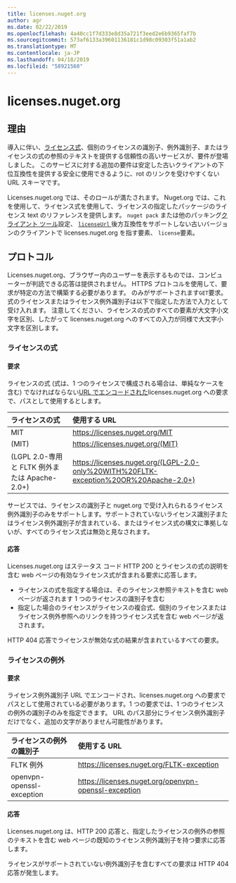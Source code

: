 ```yaml
---
title: licenses.nuget.org
author: agr
ms.date: 02/22/2019
ms.openlocfilehash: 4a40cc1f7d333e8d35a721f3eed2e6b9365faf7b
ms.sourcegitcommit: 573af6133a39601136181c1d98c09303f51a1ab2
ms.translationtype: MT
ms.contentlocale: ja-JP
ms.lasthandoff: 04/18/2019
ms.locfileid: "58921560"
---
```

# <a name="licensesnugetorg"></a>licenses.nuget.org

## <a name="rationale"></a>理由

導入に伴い、[ライセンス式](nuspec.md#license)、個別のライセンスの識別子、例外識別子、またはライセンスの式の参照のテキストを提供する信頼性の高いサービスが、要件が登場しました。
このサービスに対する追加の要件は安定した古いクライアントの下位互換性を提供する安全に使用できるように、rot のリンクを受けやすくない URL スキーマです。

Licenses.nuget.org では、そのロールが満たされます。 Nuget.org では、これを使用して、ライセンス式を使用して、ライセンスの指定したパッケージのライセンス text のリファレンスを提供します。 `nuget pack` または他のパッキング[クライアント ツール](https://docs.microsoft.com/en-us/nuget/install-nuget-client-tools)設定、 [ `licenseUrl` ](nuspec.md#licenseurl)後方互換性をサポートしない古いバージョンのクライアントで licenses.nuget.org を指す要素、 `license`要素。

## <a name="protocol"></a>プロトコル

Licenses.nuget.org、ブラウザー内のユーザーを表示するものでは、コンピューターが判読できる応答は提供されません。
HTTPS プロトコルを使用して、要求が特定の方法で構築する必要があります。 のみがサポートされます`GET`要求。
式のライセンスまたはライセンス例外識別子は以下で指定した方法で入力として受け入れます。 注意してください、ライセンスの式のすべての要素が大文字小文字を区別、したがって licenses.nuget.org へのすべての入力が同様で大文字小文字を区別します。

### <a name="license-expressions"></a>ライセンスの式

#### <a name="request"></a>要求

ライセンスの式 (式は、1 つのライセンスで構成される場合は、単純なケースを含む) でなければならない[URL でエンコードされた](https://tools.ietf.org/html/rfc3986#section-2.1)licenses.nuget.org への要求で、パスとして使用するとします。

| ライセンスの式 | 使用する URL |
|:---|:---|
| MIT                                                | <https://licenses.nuget.org/MIT> |
| (MIT)                                              | <https://licenses.nuget.org/(MIT)> |
| (LGPL 2.0-専用と FLTK 例外または Apache-2.0+) | <https://licenses.nuget.org/(LGPL-2.0-only%20WITH%20FLTK-exception%20OR%20Apache-2.0+)> |

サービスでは、ライセンスの識別子と nuget.org で受け入れられるライセンス例外識別子のみをサポートします。サポートされていないライセンス識別子またはライセンス例外識別子が含まれている、またはライセンス式の構文に準拠しないが、すべてのライセンス式は無効と見なされます。

#### <a name="response"></a>応答

Licenses.nuget.org はステータス コード HTTP 200 とライセンスの式の説明を含む web ページの有効なライセンス式が含まれる要求に応答します。

* ライセンスの式を指定する場合は、そのライセンス参照テキストを含む web ページが返されます 1 つのライセンスの識別子を含む
* 指定した場合のライセンスがライセンスの複合式、個別のライセンスまたはライセンス例外参照へのリンクを持つライセンス式を含む web ページが返されます。

HTTP 404 応答でライセンスが無効な式の結果が含まれているすべての要求。

### <a name="license-exceptions"></a>ライセンスの例外

#### <a name="request"></a>要求

ライセンス例外識別子 URL でエンコードされ、licenses.nuget.org への要求でパスとして使用されている必要があります。1 つの要求では、1 つのライセンスの例外の識別子のみを指定できます。 URL のパス部分にライセンス例外識別子だけでなく、追加の文字がありません可能性があります。

| ライセンスの例外の識別子 | 使用する URL |
|:---|:---|
|FLTK 例外            | <https://licenses.nuget.org/FLTK-exception> |
|openvpn-openssl-exception | <https://licenses.nuget.org/openvpn-openssl-exception> |

#### <a name="response"></a>応答

Licenses.nuget.org は、HTTP 200 応答と、指定したライセンスの例外の参照のテキストを含む web ページの既知のライセンス例外識別子を持つ要求に応答します。

ライセンスがサポートされていない例外識別子を含むすべての要求は HTTP 404 応答が発生します。